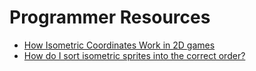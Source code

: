 # Programmer Resources
- [How Isometric Coordinates Work in 2D games](https://www.youtube.com/watch?v=04oQ2jOUjkU)
- [How do I sort isometric sprites into the correct order?](https://gamedev.stackexchange.com/questions/8151/how-do-i-sort-isometric-sprites-into-the-correct-order)
